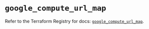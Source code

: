 # `google_compute_url_map`

Refer to the Terraform Registry for docs: [`google_compute_url_map`](https://registry.terraform.io/providers/hashicorp/google-beta/6.13.0/docs/resources/google_compute_url_map).
